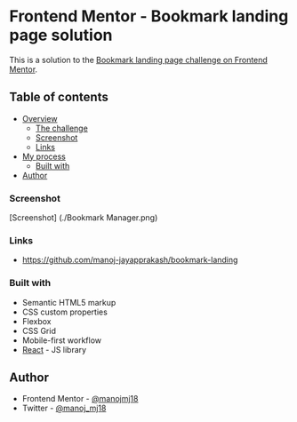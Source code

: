 # Frontend Mentor - Bookmark landing page solution

This is a solution to the [Bookmark landing page challenge on Frontend Mentor](https://www.frontendmentor.io/challenges/bookmark-landing-page-5d0b588a9edda32581d29158).

## Table of contents

- [Overview](#overview)
  - [The challenge](#the-challenge)
  - [Screenshot](#screenshot)
  - [Links](#links)
- [My process](#my-process)
  - [Built with](#built-with)
- [Author](#author)

### Screenshot

[Screenshot] (./Bookmark Manager.png)

### Links

- https://github.com/manoj-jayapprakash/bookmark-landing

### Built with

- Semantic HTML5 markup
- CSS custom properties
- Flexbox
- CSS Grid
- Mobile-first workflow
- [React](https://reactjs.org/) - JS library

## Author

- Frontend Mentor - [@manojmj18](https://www.frontendmentor.io/profile/manojmj18)
- Twitter - [@manoj_mj18](https://twitter.com/manoj_mj18)
